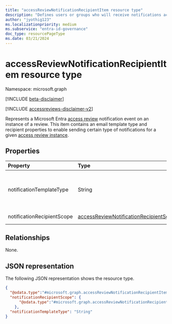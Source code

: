 ```yaml
---
title: "accessReviewNotificationRecipientItem resource type"
description: "Defines users or groups who will receive notifications access review notifications."
author: "jyothig123"
ms.localizationpriority: medium
ms.subservice: "entra-id-governance"
doc_type: resourcePageType
ms.date: 03/21/2024
---
```


# accessReviewNotificationRecipientItem resource type

Namespace: microsoft.graph

[!INCLUDE [beta-disclaimer](../../includes/beta-disclaimer.md)]

[!INCLUDE [accessreviews-disclaimer-v2](../../includes/accessreviews-disclaimer-v2.md)]


Represents a Microsoft Entra [access review](accessreviewsv2-overview.md) notification event on an instance of a review. This item contains an email template type and recipient properties to enable sending certain type of notifications for a given [access review instance](accessreviewinstance.md).

## Properties

| Property                     | Type     | Description                          |
| :--------------------------- | :------  | :----------                          |
| notificationTemplateType  |String  | Indicates the type of access review email to be sent. Supported template type is `CompletedAdditionalRecipients` which sends review completion notifications to the recipients.|
| notificationRecipientScope |[accessReviewNotificationRecipientScope](../resources/accessreviewnotificationrecipientscope.md)  | Determines the recipient of the notification email.|

## Relationships
None.


## JSON representation

The following JSON representation shows the resource type.

<!-- {
  "blockType": "resource",
  "keyProperty": "id",
  "@odata.type": "microsoft.graph.accessReviewNotificationRecipientItem",
  "openType": true
}
-->

```json
{
  "@odata.type":"#microsoft.graph.accessReviewNotificationRecipientItem",
  "notificationRecipientScope": {
      "@odata.type":"#microsoft.graph.accessReviewNotificationRecipientQueryScope"                
    },
  "notificationTemplateType": "String"
}
```

